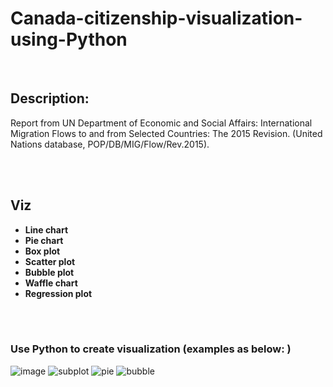 # Canada-citizenship-visualization-using-Python

<br>

## Description: 
Report from UN Department of Economic and Social Affairs: International Migration Flows to and from Selected Countries: The 2015 Revision. (United Nations database, POP/DB/MIG/Flow/Rev.2015).

<br>
<br>

## Viz
- **Line chart**
- **Pie chart**
- **Box plot**
- **Scatter plot**
- **Bubble plot**
- **Waffle chart**
- **Regression plot**

<br>
<br>

### Use Python to create visualization (examples as below: )


![image](https://user-images.githubusercontent.com/58776067/184641541-10a6e915-9ec3-484b-a791-aabcd6269686.png)
![subplot](https://user-images.githubusercontent.com/58776067/184885700-2ac05260-d018-465f-a644-390b967ea8bc.png)
![pie](https://user-images.githubusercontent.com/58776067/184885911-93d5ac0d-588d-4739-95db-daf2677f65c4.png)
![bubble](https://user-images.githubusercontent.com/58776067/184885979-c6a02a26-52b4-48ff-b5e6-cc1266cea805.png)

